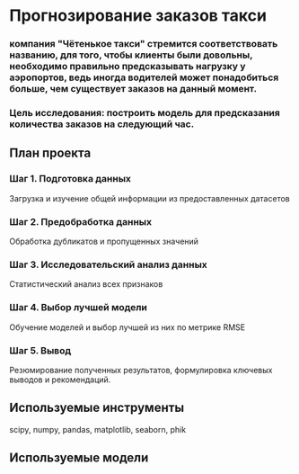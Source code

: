 # Прогнозирование заказов такси
###  компания "Чётенькое такси" стремится соответствовать названию, для того, чтобы клиенты были довольны, необходимо правильно предсказывать нагрузку у аэропортов, ведь иногда водителей может понадобиться больше, чем существует заказов на данный момент.
### Цель исследования: построить модель для предсказания количества заказов на следующий час.
## План проекта

### Шаг 1. Подготовка данных
Загрузка и изучение общей информации из предоставленных датасетов

### Шаг 2. Предобработка данных
Обработка дубликатов и пропущенных значений

### Шаг 3. Исследовательский анализ данных
Cтатистический анализ всех признаков

### Шаг 4. Выбор лучшей модели
Обучение моделей и выбор лучшей из них по метрике RMSE

### Шаг 5. Вывод
Резюмирование полученных результатов, формулировка ключевых выводов и рекомендаций.

## Используемые инструменты
scipy, numpy, pandas, matplotlib, seaborn, phik

## Используемые модели
